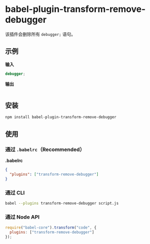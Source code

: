 # babel-plugin-transform-remove-debugger

该插件会删除所有 `debugger;` 语句。

## 示例

**输入**

```javascript
debugger;
```

**输出**

```javascript
```

## 安装

```sh
npm install babel-plugin-transform-remove-debugger
```

## 使用

### 通过 `.babelrc`（Recommended）

**.babelrc**

```json
{
  "plugins": ["transform-remove-debugger"]
}
```

### 通过 CLI

```sh
babel --plugins transform-remove-debugger script.js
```

### 通过 Node API

```javascript
require("babel-core").transform("code", {
  plugins: ["transform-remove-debugger"]
});
```
